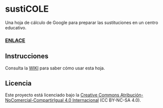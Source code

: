 # sustiCOLE
Una hoja de cálculo de Google para preparar las sustituciones en un centro educativo.

### [ENLACE](https://docs.google.com/spreadsheets/d/1XjptQQhdkmR34dncXOOWNBoLD4R-9_O29xz6hQI8adI/copy)

## Instrucciones
Consulta la [WIKI](https://github.com/aosucas499/sustiCOLE/wiki) para saber cómo usar esta hoja.

## Licencia  
Este proyecto está licenciado bajo la [Creative Commons Atribución-NoComercial-CompartirIgual 4.0 Internacional](https://creativecommons.org/licenses/by-nc-sa/4.0/deed.es) (CC BY-NC-SA 4.0).  
